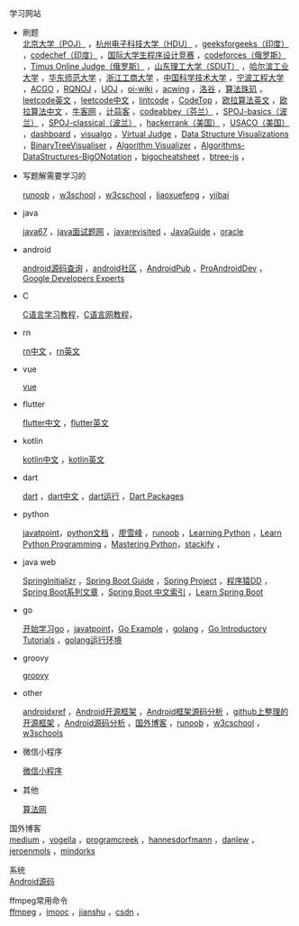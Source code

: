 学习网站  

- 刷题  
  <a href="http://poj.org/problemlist" target="_blank">北京大学（POJ）</a>  ，<a href="http://acm.hdu.edu.cn/listproblem.php?vol=1" target="_blank">杭州电子科技大学（HDU）</a>  ，<a href="https://practice.geeksforgeeks.org/explore?page=1&sortBy=submissions" target="_blank">geeksforgeeks（印度）</a>  ，<a href="https://www.codechef.com/practice" target="_blank">codechef（印度）</a>  ，<a href="https://olymp.krsu.edu.kg/GeneralProblemset.aspx" target="_blank">国际大学生程序设计竞赛</a>  ，<a href="http://codeforces.com/problemset" target="_blank">codeforces（俄罗斯）</a>  ，<a href="https://acm.timus.ru/problemset.aspx?space=1&page=all" target="_blank">Timus Online Judge（俄罗斯）</a>  ，<a href="https://acm.sdut.edu.cn/onlinejudge3/problems" target="_blank">山东理工大学（SDUT）</a>  ，<a href="http://acm.hit.edu.cn/problemset" target="_blank">哈尔滨工业大学</a> ，<a href="https://acm.ecnu.edu.cn/problem/list" target="_blank">华东师范大学</a>   ，<a href="http://acm.zjgsu.edu.cn/problems" target="_blank">浙江工商大学</a>   ，<a href="http://acm.ustc.edu.cn/ustcoj/problemlist.php" target="_blank">中国科学技术大学</a>  ，<a href="https://ac.2333.moe/Problem.xhtml" target="_blank">宁波工程大学</a>  ，<a href="https://www.acgo.cn" target="_blank">ACGO</a>  ，<a href="http://www.rqnoj.cn/problem" target="_blank">RQNOJ</a>  ，<a href="https://uoj.ac/problems" target="_blank">UOJ</a>  ，<a href="https://oi-wiki.org" target="_blank">oi-wiki</a>  ，<a href="https://www.acwing.com/problem" target="_blank">acwing</a>  ，<a href="https://www.luogu.com.cn/problem/list" target="_blank">洛谷</a>  ，<a href="https://soulmachine.gitbooks.io/algorithm-essentials/java" target="_blank">算法珠玑</a>  ，<a href="https://leetcode.com/problemset/all" target="_blank">leetcode英文</a>  ，<a href="https://leetcode-cn.com/problemset/all" target="_blank">leetcode中文</a>  ，<a href="https://www.lintcode.com/problem" target="_blank">lintcode</a>  ，<a href="https://codetop.cc/home" target="_blank">CodeTop</a>  ，<a href="https://projecteuler.net/archives" target="_blank">欧拉算法英文</a>  ，<a href="http://pe-cn.github.io/problems" target="_blank">欧拉算法中文</a>  ，<a href="https://www.nowcoder.com" target="_blank">牛客网</a>  ，<a href="https://www.jisuanke.com/problems" target="_blank">计蒜客</a>  ，<a href="https://www.codeabbey.com/index/task_list" target="_blank">codeabbey（芬兰）</a>  ，<a href="https://www.spoj.com/problems/basics" target="_blank">SPOJ-basics（波兰）</a>  ，<a href="https://www.spoj.com/problems/classical" target="_blank">SPOJ-classical（波兰）</a>  ，<a href="https://www.hackerrank.com/domains/algorithms" target="_blank">hackerrank（美国）</a>  ，<a href="https://usaco.guide/problems" target="_blank">USACO（美国）</a>  ，<a href="https://www.hackerrank.com/dashboard" target="_blank">dashboard</a>  ，<a href="https://visualgo.net/zh" target="_blank">visualgo</a>  ，<a href="https://vjudge.net" target="_blank">Virtual Judge</a>  ，<a href="https://www.cs.usfca.edu/~galles/visualization/about.html" target="_blank">Data Structure Visualizations</a>  ，<a href="http://btv.melezinek.cz/home.html" target="_blank">BinaryTreeVisualiser</a>  ，<a href="https://algorithm-visualizer.org" target="_blank">Algorithm Visualizer</a>  ，<a href="http://cooervo.github.io/Algorithms-DataStructures-BigONotation/index.html" target="_blank">Algorithms-DataStructures-BigONotation</a>  ，<a href="https://www.bigocheatsheet.com" target="_blank">bigocheatsheet</a>  ，<a href="https://yangez.github.io/btree-js" target="_blank">btree-js</a>  ，

- 写题解需要学习的

  <a href="https://www.runoob.com" target="_blank">runoob</a> ，<a href="https://www.w3school.com.cn" target="_blank">w3school</a> ，<a href="https://www.w3cschool.cn" target="_blank">w3cschool</a> ，<a href="https://www.liaoxuefeng.com" target="_blank">liaoxuefeng</a> ，<a href="https://www.yiibai.com" target="_blank">yiibai</a> 

- java

  <a href="https://www.java67.com" target="_blank">java67</a> ，<a href="http://www.wityx.com" target="_blank">java面试题网</a>  ，<a href="https://javarevisited.blogspot.com" target="_blank">javarevisited</a>  ，<a href="https://github.com/Snailclimb/JavaGuide" target="_blank">JavaGuide</a>  ，<a href="https://docs.oracle.com/en" target="_blank">oracle</a> 

- android

  <a href="http://androidxref.com" target="_blank">android源码查询</a> ，<a href="http://www.androidos.net.cn" target="_blank">android社区</a> ，<a href="https://android.jlelse.eu" target="_blank">AndroidPub</a> ，<a href="https://proandroiddev.com" target="_blank">ProAndroidDev</a>  ，<a href="https://medium.com/google-developer-experts" target="_blank">Google Developers Experts</a> 

- C

  <a href="http://c.biancheng.net/c" target="_blank">C语言学习教程</a>，<a href="https://www.dotcpp.com/course/c/" target="_blank">C语言网教程</a>，
  
- rn

  <a href="https://reactnative.cn" target="_blank">rn中文</a>  ，<a href="https://facebook.github.io/react-native" target="_blank">rn英文</a> 

- vue

  <a href="https://cn.vuejs.org/v2/guide" target="_blank">vue</a>  

- flutter

  <a href="https://flutterchina.club" target="_blank">flutter中文</a>  ，<a href="https://flutter.dev" target="_blank">flutter英文</a>

- kotlin

  <a href="https://www.kotlincn.net" target="_blank">kotlin中文</a> ，<a href="https://kotlinlang.org" target="_blank">kotlin英文</a>  

- dart

  <a href="https://www.dartlang.org" target="_blank">dart</a>   ，<a href="https://www.dartcn.com" target="_blank">dart中文</a> ，<a href="https://dartpad.cn" target="_blank">dart运行</a> ，<a href="https://pub.dartlang.org" target="_blank">Dart Packages</a> 

- python

  <a href="https://www.javatpoint.com/python-tutorial" target="_blank">javatpoint</a>，<a href="https://docs.python.org/3/index.html" target="_blank">python文档</a> ，<a href="https://www.liaoxuefeng.com/wiki/1016959663602400" target="_blank">廖雪峰</a> ，<a href="https://www.runoob.com/python/python-tutorial.html" target="_blank">runoob</a> ，<a href="https://docs.python-guide.org/intro/learning" target="_blank">Learning Python</a> ，<a href="https://www.programiz.com/python-programming" target="_blank">Learn Python Programming</a> ，<a href="https://www.edureka.co/blog/python-tutorial" target="_blank">Mastering Python</a>，<a href="https://stackify.com/learn-python-tutorials/#post-21937-_f6gsrcj5c7wd" target="_blank">stackify</a> ，

- java web

  <a href="https://start.spring.io" target="_blank">SpringInitializr</a> ，<a href="https://docs.spring.io/spring-boot/docs/current/reference/htmlsingle" target="_blank">Spring Boot Guide</a>  ，<a href="https://spring.io/projects/spring-boot" target="_blank">Spring Project</a>   ，<a href="http://blog.didispace.com" target="_blank">程序猿DD</a>   ，<a href="http://www.ityouknow.com/spring-boot" target="_blank">Spring Boot系列文章</a>   ，<a href="http://springboot.fun" target="_blank">Spring Boot 中文索引</a>   ，<a href="https://www.baeldung.com/spring-boot" target="_blank">Learn Spring Boot</a> 

- go

  <a href="http://howistart.org/posts/go/1/index.html" target="_blank">开始学习go</a> ，<a href="https://www.javatpoint.com/go-tutorial" target="_blank">javatpoint</a>，<a href="https://gobyexample.com" target="_blank">Go Example</a> ，<a href="https://golang.org" target="_blank">golang</a> ，<a href="https://medium.com/rungo/go-introductory-tutorials-896aeda0fb8a" target="_blank">Go Introductory Tutorials</a> ，<a href="https://play.golang.org" target="_blank">golang运行环境</a> 

- groovy

  <a href="http://www.groovy-lang.org/index.html" target="_blank">groovy</a> 

- other

  <a href="http://androidxref.com" target="_blank">androidxref</a>  ，<a href="https://github.com/Trinea/android-open-project" target="_blank">Android开源框架</a>  ，<a href="http://a.codekk.com" target="_blank">Android框架源码分析</a>  ，<a href="https://github.com/Tim9Liu9/TimLiu-Android" target="_blank">github上整理的开源框架</a>  ，<a href="https://github.com/LittleFriendsGroup/AndroidSdkSourceAnalysis" target="_blank">Android源码分析</a>  ，<a href="http://www.importnew.com/7469.html" target="_blank">国外博客</a> ，<a href="https://www.runoob.com" target="_blank">runoob</a> ，<a href="https://www.w3cschool.cn" target="_blank">w3cschool</a> ，<a href="https://www.w3schools.com" target="_blank">w3schools</a>

- 微信小程序

  <a href="https://developers.weixin.qq.com/miniprogram/dev/framework" target="_blank">微信小程序</a> 

- 其他

  <a href="http://ddrv.cn" target="_blank">算法网</a> 

国外博客  
<a href="https://medium.com" target="_blank">medium</a>  ，<a href="https://www.vogella.com" target="_blank">vogella</a>  ，<a href="https://www.programcreek.com" target="_blank">programcreek</a>  ，<a href="http://hannesdorfmann.com" target="_blank">hannesdorfmann</a>  ，<a href="https://blog.danlew.net/tag/android" target="_blank">danlew</a>  ，<a href="https://jeroenmols.com" target="_blank">jeroenmols</a>  ，<a href="https://mindorks.com/android/store" target="_blank">mindorks</a>  

系统  
<a href="https://github.com/aosp-mirror" target="_blank">Android源码</a> 

ffmpeg常用命令  
<a href="http://ffmpeg.org/ffmpeg.html" target="_blank">ffmpeg</a>  ，<a href="http://www.imooc.com/article/details/id/254520" target="_blank">imooc</a>  ，<a href="https://www.jianshu.com/p/6a3a9946baf5" target="_blank">jianshu</a>  ，<a href="https://blog.csdn.net/newchenxf/article/details/51384360" target="_blank">csdn</a>  ，

